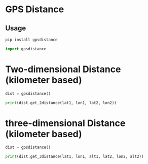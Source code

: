 # GPS Distance



## Usage

```bash
pip install gpsdistance
```

```python
import gpsdistance
```

# Two-dimensional Distance (kilometer based)

```python
dist = gpsdistance()

print(dist.get_2distance(lat1, lon1, lat2, lon2))
```


# three-dimensional Distance (kilometer based)

```python
dist = gpsdistance()

print(dist.get_3distance(lat1, lon1, alt1, lat2, lon2, alt2))
```

